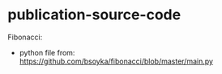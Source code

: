 # publication-source-code

Fibonacci:
- python file from: https://github.com/bsoyka/fibonacci/blob/master/main.py
